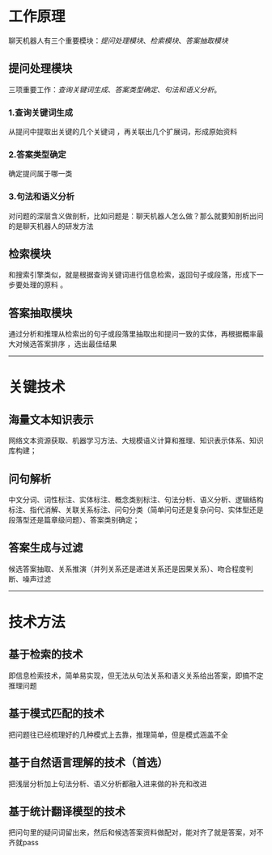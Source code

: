 # 工作原理
聊天机器人有三个重要模块：*提问处理模块*、*检索模块*、*答案抽取模块*


  ## 提问处理模块
  三项重要工作：*查询关键词生成*、*答案类型确定*、*句法和语义分析*。

  ### 1.查询关键词生成
  从提问中提取出关键的几个关键词 ，再关联出几个扩展词，形成原始资料
  ### 2.答案类型确定
  确定提问属于哪一类
  ### 3.句法和语义分析
  对问题的深层含义做剖析，比如问题是：聊天机器人怎么做？那么就要知剖析出问的是聊天机器人的研发方法


  ## 检索模块 
  和搜索引擎类似，就是根据查询关键词进行信息检索，返回句子或段落，形成下一步要处理的原料 。


  ## 答案抽取模块 
  通过分析和推理从检索出的句子或段落里抽取出和提问一致的实体，再根据概率最大对候选答案排序 ，选出最佳结果

---------------------------------------------------------------------------------------------------------------------------------------

# 关键技术


  ## 海量文本知识表示
  网络文本资源获取、机器学习方法、大规模语义计算和推理、知识表示体系、知识库构建；

  ## 问句解析
  中文分词、词性标注、实体标注、概念类别标注、句法分析、语义分析、逻辑结构标注、指代消解、关联关系标注、问句分类（简单问句还是复杂问句、实体型还是段落型还是篇章级问题）、答案类别确定；

  ## 答案生成与过滤
  候选答案抽取、关系推演（并列关系还是递进关系还是因果关系）、吻合程度判断、噪声过滤

---------------------------------------------------------------------------------------------------------------------------------------

# 技术方法


  ## 基于检索的技术
  即信息检索技术，简单易实现，但无法从句法关系和语义关系给出答案，即搞不定推理问题 

  ## 基于模式匹配的技术
  把问题往已经梳理好的几种模式上去靠，推理简单，但是模式涵盖不全 

  ## 基于自然语言理解的技术（首选）
  把浅层分析加上句法分析、语义分析都融入进来做的补充和改进 

  ## 基于统计翻译模型的技术
  把问句里的疑问词留出来，然后和候选答案资料做配对，能对齐了就是答案，对不齐就pass
